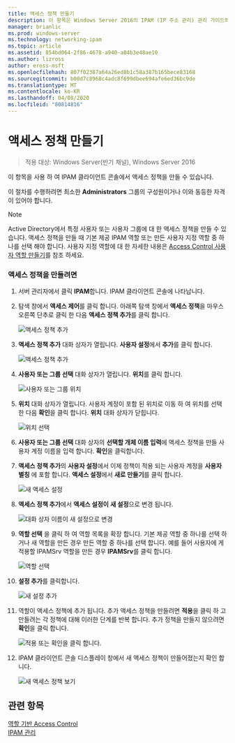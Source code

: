 ```yaml
---
title: 액세스 정책 만들기
description: 이 항목은 Windows Server 2016의 IPAM (IP 주소 관리) 관리 가이드의 일부입니다.
manager: brianlic
ms.prod: windows-server
ms.technology: networking-ipam
ms.topic: article
ms.assetid: 854bd064-2f86-4678-a940-a04b3e48ae10
ms.author: lizross
author: eross-msft
ms.openlocfilehash: 807f02387a64a26ed8b1c58a387b165bece83168
ms.sourcegitcommit: b00d7c8968c4adc8f699dbee694afe6ed36bc9de
ms.translationtype: MT
ms.contentlocale: ko-KR
ms.lasthandoff: 04/08/2020
ms.locfileid: "80814816"
---
```

# <a name="create-an-access-policy"></a>액세스 정책 만들기

>적용 대상: Windows Server(반기 채널), Windows Server 2016

이 항목을 사용 하 여 IPAM 클라이언트 콘솔에서 액세스 정책을 만들 수 있습니다.  
  
이 절차를 수행하려면 최소한 **Administrators** 그룹의 구성원이거나 이와 동등한 자격이 있어야 합니다.  
  
> [!NOTE]  
> Active Directory에서 특정 사용자 또는 사용자 그룹에 대 한 액세스 정책을 만들 수 있습니다. 액세스 정책을 만들 때 기본 제공 IPAM 역할 또는 만든 사용자 지정 역할 중 하나를 선택 해야 합니다. 사용자 지정 역할에 대 한 자세한 내용은 [Access Control 사용자 역할 만들기](../../technologies/ipam/Create-a-User-Role-for-Access-Control.md)를 참조 하세요.  
  
### <a name="to-create-an-access-policy"></a>액세스 정책을 만들려면  
  
1.  서버 관리자에서 클릭  **IPAM**합니다. IPAM 클라이언트 콘솔에 나타납니다.  
  
2.  탐색 창에서 **액세스 제어**를 클릭 합니다. 아래쪽 탐색 창에서 **액세스 정책**을 마우스 오른쪽 단추로 클릭 한 다음 **액세스 정책 추가**를 클릭 합니다.  
  
    ![액세스 정책 추가](../../media/Create-an-Access-Policy/ipam_CreateAP_01.jpg)  
  
3.  **액세스 정책 추가** 대화 상자가 열립니다. **사용자 설정**에서 **추가**를 클릭 합니다.  
  
    ![액세스 정책 추가](../../media/Create-an-Access-Policy/ipam_CreateAP_02.jpg)  
  
4.  **사용자 또는 그룹 선택** 대화 상자가 열립니다. **위치**를 클릭 합니다.  
  
    ![사용자 또는 그룹 위치](../../media/Create-an-Access-Policy/ipam_CreateAP_03.jpg)  
  
5.  **위치** 대화 상자가 열립니다. 사용자 계정이 포함 된 위치로 이동 하 여 위치를 선택한 다음 **확인**을 클릭 합니다. **위치** 대화 상자가 닫힙니다.  
  
    ![위치 선택](../../media/Create-an-Access-Policy/ipam_CreateAP_04.jpg)  
  
6.  **사용자 또는 그룹 선택** 대화 상자의 **선택할 개체 이름 입력**에 액세스 정책을 만들 사용자 계정 이름을 입력 합니다. **확인**을 클릭합니다.  
  
7.  **액세스 정책 추가**의 **사용자 설정**에서 이제 정책이 적용 되는 사용자 계정을 **사용자 별칭** 에 포함 합니다. **액세스 설정**에서 **새로 만들기**를 클릭 합니다.  
  
    ![새 액세스 설정](../../media/Create-an-Access-Policy/ipam_CreateAP_05.jpg)  
  
8.  **액세스 정책 추가**에서 **액세스 설정이** **새 설정**으로 변경 됩니다.  
  
    ![대화 상자 이름이 새 설정으로 변경](../../media/Create-an-Access-Policy/ipam_CreateAP_06.jpg)  
  
9. **역할 선택** 을 클릭 하 여 역할 목록을 확장 합니다. 기본 제공 역할 중 하나를 선택 하거나 새 역할을 만든 경우 만든 역할 중 하나를 선택 합니다. 예를 들어 사용자에 게 적용할 IPAMSrv 역할을 만든 경우 **IPAMSrv**를 클릭 합니다.  
  
    ![역할 선택](../../media/Create-an-Access-Policy/ipam_CreateAP_07.jpg)  
  
10. **설정 추가**를 클릭합니다.  
  
    ![새 설정 추가](../../media/Create-an-Access-Policy/ipam_CreateAP_08.jpg)  
  
11. 역할이 액세스 정책에 추가 됩니다. 추가 액세스 정책을 만들려면 **적용**을 클릭 하 고 만들려는 각 정책에 대해 이러한 단계를 반복 합니다. 추가 정책을 만들지 않으려면 **확인**을 클릭 합니다.  
  
    ![적용 또는 확인을 클릭 합니다.](../../media/Create-an-Access-Policy/ipam_CreateAP_09.jpg)  
  
12. IPAM 클라이언트 콘솔 디스플레이 창에서 새 액세스 정책이 만들어졌는지 확인 합니다.  
  
    ![새 액세스 정책 보기](../../media/Create-an-Access-Policy/ipam_CreateAP_09a.jpg)  
  
## <a name="see-also"></a>관련 항목  
[역할 기반 Access Control](Role-based-Access-Control.md)  
[IPAM 관리](Manage-IPAM.md)  
  


